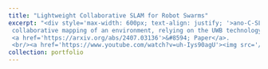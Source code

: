 ```yaml
---
title: "Lightweight Collaborative SLAM for Robot Swarms"
excerpt: "<div style='max-width: 600px; text-align: justify; '>ano-C-SLAM - a multi-robot extension of NanoSLAM. This solution enables a swarm of tiny robots to perform
 collaborative mapping of an environment, relying on the UWB technology for communication and range-based collision avoidance. In this scenario, the computation related to graph-based optimization is distributed among all agents in the swarm, which contribute with their onboard resources to correct and align the maps acquired locally.
 <a href='https://arxiv.org/abs/2407.03136'>&#8594; Paper</a>.
 <br/><a href='https://www.youtube.com/watch?v=uh-Iys90agU'><img src='/images/image1.jpg' width='600px'></a></div>"
collection: portfolio
---
```


